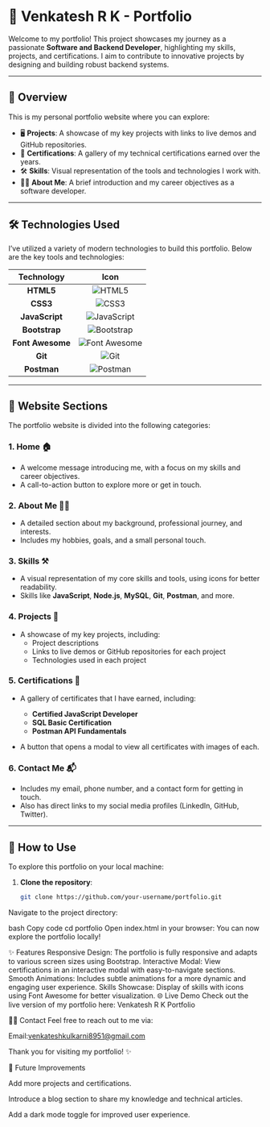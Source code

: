 
# 💼 Venkatesh R K - Portfolio

Welcome to my portfolio! This project showcases my journey as a passionate **Software and Backend Developer**, highlighting my skills, projects, and certifications. I aim to contribute to innovative projects by designing and building robust backend systems.

---

## 🌟 **Overview**

This is my personal portfolio website where you can explore:

- 🖥️ **Projects**: A showcase of my key projects with links to live demos and GitHub repositories.
- 📜 **Certifications**: A gallery of my technical certifications earned over the years.
- 🛠️ **Skills**: Visual representation of the tools and technologies I work with.
- 👨‍💻 **About Me**: A brief introduction and my career objectives as a software developer.

---

## 🛠️ **Technologies Used**

I’ve utilized a variety of modern technologies to build this portfolio. Below are the key tools and technologies:

| **Technology** | **Icon** |
|:--------------:|:--------:|
| **HTML5**      | ![HTML5](https://img.shields.io/badge/HTML5-E34F26?style=for-the-badge&logo=html5&logoColor=white) |
| **CSS3**       | ![CSS3](https://img.shields.io/badge/CSS3-1572B6?style=for-the-badge&logo=css3&logoColor=white) |
| **JavaScript** | ![JavaScript](https://img.shields.io/badge/JavaScript-F7DF1E?style=for-the-badge&logo=javascript&logoColor=black) |
| **Bootstrap**  | ![Bootstrap](https://img.shields.io/badge/Bootstrap-563D7C?style=for-the-badge&logo=bootstrap&logoColor=white) |
| **Font Awesome** | ![Font Awesome](https://img.shields.io/badge/Font%20Awesome-339AF0?style=for-the-badge&logo=font-awesome&logoColor=white) |
| **Git**        | ![Git](https://img.shields.io/badge/Git-F05032?style=for-the-badge&logo=git&logoColor=white) |
| **Postman**    | ![Postman](https://img.shields.io/badge/Postman-FF6C37?style=for-the-badge&logo=postman&logoColor=white) |

---

## 🧭 **Website Sections**

The portfolio website is divided into the following categories:

### 1. **Home** 🏠
- A welcome message introducing me, with a focus on my skills and career objectives.
- A call-to-action button to explore more or get in touch.

### 2. **About Me** 👨‍💻
- A detailed section about my background, professional journey, and interests.
- Includes my hobbies, goals, and a small personal touch.

### 3. **Skills** ⚒️
- A visual representation of my core skills and tools, using icons for better readability.
- Skills like **JavaScript**, **Node.js**, **MySQL**, **Git**, **Postman**, and more.

### 4. **Projects** 🚀
- A showcase of my key projects, including:
  - Project descriptions
  - Links to live demos or GitHub repositories for each project
  - Technologies used in each project

### 5. **Certifications** 📜
- A gallery of certificates that I have earned, including:
  - **Certified JavaScript Developer**
  - **SQL Basic Certification**
  - **Postman API Fundamentals**
  
- A button that opens a modal to view all certificates with images of each.

### 6. **Contact Me** 📬
- Includes my email, phone number, and a contact form for getting in touch.
- Also has direct links to my social media profiles (LinkedIn, GitHub, Twitter).

---

## 🚀 **How to Use**

To explore this portfolio on your local machine:

1. **Clone the repository**:
   ```bash
   git clone https://github.com/your-username/portfolio.git
Navigate to the project directory:

bash
Copy code
cd portfolio
Open index.html in your browser: You can now explore the portfolio locally!

✨ Features
Responsive Design: The portfolio is fully responsive and adapts to various screen sizes using Bootstrap.
Interactive Modal: View certifications in an interactive modal with easy-to-navigate sections.
Smooth Animations: Includes subtle animations for a more dynamic and engaging user experience.
Skills Showcase: Display of skills with icons using Font Awesome for better visualization.
🌐 Live Demo
Check out the live version of my portfolio here: Venkatesh R K Portfolio

👨‍💻 Contact
Feel free to reach out to me via:

Email:venkateshkulkarni8951@gmail.com


Thank you for visiting my portfolio! ✨


📌 Future Improvements

Add more projects and certifications.

Introduce a blog section to share my knowledge and technical articles.

Add a dark mode toggle for improved user experience.
